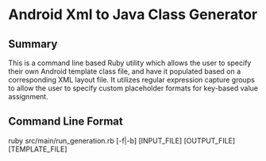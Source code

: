 # Android Xml to Java Class Generator

## Summary

This is a command line based Ruby utility which allows the user to specify their own Android template class file, and have it populated based on a corresponding XML layout file.
It utilizes regular expression capture groups to allow the user to specify custom placeholder formats for key-based value assignment.

## Command Line Format

ruby src/main/run_generation.rb [-f|-b] [INPUT_FILE] [OUTPUT_FILE] [TEMPLATE_FILE]
